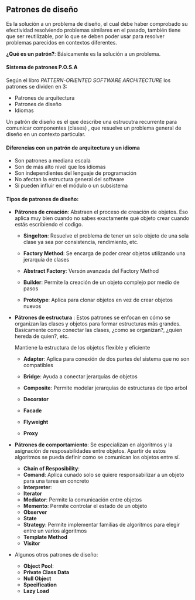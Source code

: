 ## Patrones de diseño

Es la solución a un problema de diseño, el cual debe haber comprobado su efectividad resolviendo problemas similares en el pasado, también tiene que ser reutilizable, por lo que se deben poder usar para resolver problemas parecidos en contextos diferentes.

**¿Qué es un patrón?**: Básicamente es la solución a un problema.


#### Sistema de patrones P.O.S.A

Según el libro *PATTERN-ORIENTED SOFTWARE ARCHITECTURE* los patrones se dividen en 3: 

- Patrones de arquitectura
- Patrones de diseño
- Idiomas



Un patrón de diseño es el que describe una estrucutra recurrente para comunicar componentes (clases) , que resuelve un problema general de diseño en un contexto particular.



#### Diferencias con un patrón de arquitectura y un idioma

- Son patrones a mediana escala
- Son de más alto nivel que los idiomas
- Son independientes del lenguaje de programación
- No afectan la estructura general del software
- Sí pueden influir en el módulo o un subsistema



#### Tipos de patrones de diseño:

- **Pátrones de creación**: Abstraen el proceso de creación de objetos. Eso aplica muy bien cuando no sabes exactamente qué objeto crear cuando estás escribiendo el codigo.

  - **Singelton**: Resuelve el problema de tener un solo objeto de una sola clase ya sea por consistencia, rendimiento, etc.

  - **Factory Method**: Se encarga de poder crear objetos utilizando una jerarquía de clases

  - **Abstract Factory**: Versón avanzada del Factory Method

  - **Builder**: Permite la creación de un objeto complejo por medio de pasos

  - **Prototype**: Aplica para clonar objetos en vez de crear objetos nuevos

    

- **Pátrones de estructura** : Estos patrones se enfocan en cómo se organizan las clases y objetos para formar estructuras más grandes. Basicamente como conectar las clases, ¿como se organizan?, ¿quien hereda de quien?,  etc.

  Mantiene la estructura de los objetos flexible y eficiente

  - **Adapter**: Aplica para conexión de dos partes del sistema que no son compatibles

  - **Bridge**: Ayuda a conectar jerarquías de objetos

  - **Composite**: Permite modelar jerarquías de estructuras de tipo arbol

  - **Decorator**

  - **Facade**

  - **Flyweight**

  - **Proxy**

    

- **Pátrones de comportamiento**: Se especializan en algoritmos y la asignación de resposabilidades entre objetos. Apartir de estos algoritmos se pueda definir como se comunican los objetos entre sí.

  - **Chain of Resposibility**: 
  - **Comand**: Aplica cunado solo se quiere responsabilizar a un objeto para una tarea en concreto
  - **Interpreter**: 
  - **Iterator**
  - **Mediator**: Permite la comunicación entre objetos
  - **Memento**: Permite controlar el estado de un objeto
  - **Observer**
  - **State**
  - **Strategy**: Permite implementar familias de algoritmos para elegir entre un varios algoritmos
  - **Template Method**
  - **Visitor**



- Algunos otros patrones de diseño:
  - **Object Pool**: 
  - **Private Class Data**
  - **Null Object**
  - **Specification**
  - **Lazy Load**

